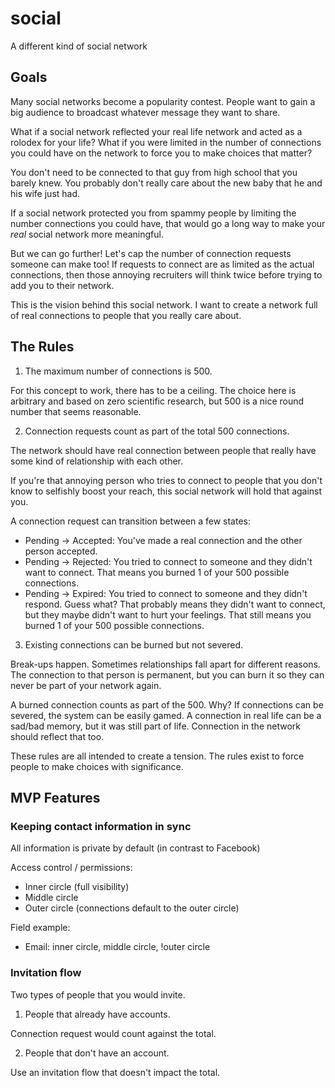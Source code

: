 # social

A different kind of social network

## Goals

Many social networks
become a popularity contest.
People want to gain a big audience
to broadcast whatever message
they want to share.

What if a social network
reflected your real life network
and acted as a rolodex
for your life?
What if you were limited
in the number of connections
you could have
on the network
to force you
to make choices that matter?

You don't need to be connected
to that guy
from high school
that you barely knew.
You probably don't really care
about the new baby
that he and his wife just had.

If a social network protected you
from spammy people
by limiting the number connections
you could have,
that would go a long way
to make your *real* social network more meaningful.

But we can go further!
Let's cap the number
of connection requests someone can make too!
If requests to connect are as limited
as the actual connections,
then those annoying recruiters will think twice
before trying to add you
to their network.

This is the vision
behind this social network.
I want to create a network full
of real connections
to people that you really care about.

## The Rules

1. The maximum number of connections is 500.

For this concept to work,
there has to be a ceiling.
The choice here is arbitrary
and based on zero scientific research,
but 500 is a nice round number
that seems reasonable.

2. Connection requests count as part of the total 500 connections.

The network should have real connection
between people
that really have some kind of relationship
with each other.

If you're that annoying person
who tries to connect to people
that you don't know
to selfishly boost your reach,
this social network will hold that against you.

A connection request can transition
between a few states:

* Pending -> Accepted:
  You've made a real connection and the other person accepted.
* Pending -> Rejected:
  You tried to connect to someone and they didn't want to connect.
  That means you burned 1 of your 500 possible connections.
* Pending -> Expired:
  You tried to connect to someone and they didn't respond.
  Guess what? That probably means they didn't want to connect,
  but they maybe didn't want to hurt your feelings.
  That still means you burned 1 of your 500 possible connections.

3. Existing connections can be burned but not severed.

Break-ups happen.
Sometimes relationships fall apart for different reasons.
The connection to that person is permanent,
but you can burn it
so they can never be part
of your network again.

A burned connection counts as part of the 500.
Why?
If connections can be severed,
the system can be easily gamed.
A connection in real life can be a sad/bad memory,
but it was still part of life.
Connection in the network should reflect that too.

These rules are all intended
to create a tension.
The rules exist
to force people to make choices
with significance.

## MVP Features

### Keeping contact information in sync

All information is private by default (in contrast to Facebook)

Access control / permissions:

* Inner circle (full visibility)
* Middle circle
* Outer circle (connections default to the outer circle)

Field example:

* Email: inner circle, middle circle, !outer circle

### Invitation flow

Two types of people that you would invite.

1. People that already have accounts.

Connection request would count against the total.

2. People that don't have an account.

Use an invitation flow that doesn't impact the total.
